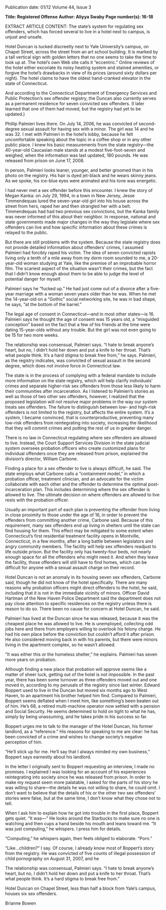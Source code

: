 Publication date: 01/12
Volume 44, Issue 3

**Title: Registered Offense**
**Author: Aliyya Swaby**
**Page number(s): 16-18**

EXTRACT ARTICLE CONTENT:
The state’s system for regulating sex offenders, which has forced several to live in a hotel next to campus, is unjust and unsafe.


Hotel Duncan is tucked discreetly next to Yale University’s campus, on Chapel Street, across the street from an art school building. It is marked by a tall vertical sign with golden letters that no one seems to take the time to look up at. The hotel’s own Web site calls it “eccentric.” Online reviews of the hotel either excoriate its noisy heating system and stained amenities, or forgive the hotel’s drawbacks in view of its prices (around sixty dollars per night). The hotel claims to have the oldest hand-cranked elevator in the state of Connecticut.

And according to the Connecticut Department of Emergency Services and Public Protection’s sex offender registry, the Duncan also currently serves as a permanent residence for seven convicted sex offenders. (I later learned that one of them had moved, but the registry had yet to be updated.)

Phillip Palmieri lives there. On July 14, 2006, he was convicted of second-degree sexual assault for having sex with a minor. The girl was 14 and he was 32. I met with Palmieri in the hotel’s lobby, because he felt uncomfortable speaking about the topic in a coffee shop or in any other public place. I knew his basic measurements from the state registry—the 40-year-old Caucasian male stands at a modest five-foot-seven and weighed, when the information was last updated, 180 pounds. He was released from prison on June 17, 2008.

In person, Palmieri looks leaner, younger, and better groomed than in his photo on the registry. His hair is dyed jet-black and he wears skinny jeans. As we spoke, his ice-blue eyes were animated and his tone was energetic.

I had never met a sex offender before this encounter. I knew the story of Megan Kanka: on July 29, 1994, in a town in New Jersey, Jesse Timmendequas lured the seven-year-old girl into his house across the street from hers, raped her and then strangled her with a belt.  Timmendequas had had two previous sex convictions, but the Kanka family was never informed of this about their neighbor. In response, national and state governments made major changes in the way they legislate where sex offenders can live and how specific information about these crimes is relayed to the public.

But there are still problems with the system. Because the state registry does not provide detailed information about offenders’ crimes, I assumed Palmieri had forcibly raped his victim. The idea of seven convicted rapists living only a tenth of a mile away from my dorm room sounded to me, a 20-year-old woman studying at Yale, like the premise of an improbable horror film. The scariest aspect of the situation wasn’t their crimes, but the fact that I didn’t know enough about them to be able to judge the level of potential danger for myself.

Palmieri says he “fucked up.” He had just come out of a divorce after a five-year marriage with a woman seven years older than he was. When he met the 14-year-old on a “Gothic” social networking site, he was in bad shape, he says, “at the bottom of the barrel.”

The legal age of consent in Connecticut—and in most other states—is 16. Palmieri says he thought the age of consent was 15 years old, a “misguided conception” based on the fact that a few of his friends at the time were dating 15-year-olds without any trouble. But the girl was not even going to be 15 for two more weeks.


The relationship was consensual, Palmieri says. “I hate to break anyone’s heart, but no, I didn’t hold her down and put a knife to her throat. That’s what people think. It’s a hard stigma to break free from,” he says. Palmieri, as the registry indicates, was convicted of sexual assault in the second degree, which does not involve force in Connecticut law.

The state is in the process of complying with a federal mandate to include more information on the state registry, which will help clarify individuals’ crimes and separate higher-risk sex offenders from those less likely to harm their communities after incarceration. As I listened to Palmieri’s stories as well as those of two other sex offenders, however, I realized that the proposed legislation will not resolve major problems in the way our system treats sex offenders. The failure to distinguish between low- and high-risk offenders is not limited to the registry, but affects the entire system. It’s a system, I became convinced, that is counterproductive, preventing many low-risk offenders from reintegrating into society, increasing the likelihood that they will commit crimes and putting the rest of us in greater danger.


There is no law in Connecticut regulating where sex offenders are allowed to live. Instead, the Court Support Services Division in the state judicial system oversees probation officers who create customized plans for individual offenders once they are released from prison, explained the division’s director, William Carbone.

Finding a place for a sex offender to live is always difficult, he said. The state employs what Carbone calls a “containment model,” in which a probation officer, treatment clinician, and an advocate for the victim collaborate with each other and the offender to determine the optimal post-incarceration plan. This includes determining where the sex offender is allowed to live. The ultimate decision on where offenders are allowed to live rests with the probation officer.

Usually an important part of each plan is preventing the offender from living in close proximity to those under the age of 16, in order to prevent the offenders from committing another crime, Carbone said. Because of this requirement, many sex offenders end up living in shelters until the state can find housing for them. This effect may be mitigated to some extent when Connecticut’s first residential treatment facility opens in Montville, Connecticut, in a few months, after a long battle between legislators and angry community members. The facility will help sex offenders readjust to life outside prison. But the facility only has twenty-four beds, not nearly enough space for all the offenders who might need it. And when they leave the facility, those offenders will still have to find homes, which can be difficult for anyone with a sexual assault charge on their record.

Hotel Duncan is not an anomaly in its housing seven sex offenders, Carbone said, though he did not know of the hotel specifically. There are many reasons why probation officers might direct offenders to the hotel, he said, including that it is not in the immediate vicinity of minors. Officer David Hartman of the New Haven Police Department said the department does not pay close attention to specific residences on the registry unless there is reason to do so. There been no cause for concern at Hotel Duncan, he said.

Palmieri has lived at the Duncan since he was released, because it was the cheapest place he was allowed to live. He is unemployed, collecting odd jobs here and there from employers willing to overlook his felony charge. He had his own place before the conviction but couldn’t afford it after prison. He also considered moving back in with his parents, but there were minors living in the apartment complex, so he wasn’t allowed.

”It was either this or the homeless shelter,” he explains. Palmieri has seven more years on probation.

Although finding a new place that probation will approve seems like a matter of sheer luck, getting out of the hotel is not impossible. In the past year, there has been some turnover as three offenders moved out and one moved in, according to my perusals of the registry since last winter. Edward Boppert used to live in the Duncan but moved six months ago to West Haven, to an apartment his brother helped him find. Compared to Palmieri, Boppert seems deflated when I meet him, like something’s been beaten out of him. He’s 68, a retired multi-machine operator now settled with a pension and Social Security. He seems determined to hold on tight to what he has, simply by being unassuming, and he takes pride in his success so far.

Boppert urges me to talk to the manager of the Hotel Duncan, his former landlord, as a “reference.” His reasons for speaking to me are clear: he has been convicted of a crime and wishes to change society’s negative perception of him.

“He’ll stick up for me. He’ll say that I always minded my own business,” Boppert says earnestly about his landlord.

In the letter I originally sent to Boppert requesting an interview, I made no promises. I explained I was looking for an account of his experiences reintegrating into society since he was released from prison. In order to make my request seem more palatable, I asked for the parts of his story he was willing to share—the details he was not willing to share, he could omit. I don’t want to believe that the details of his or the other two sex offenders’ stories were false, but at the same time, I don’t know what they chose not to tell.

When I ask him to explain how he got into trouble in the first place, Boppert gets quiet. “It was—” He looks around the Starbucks to make sure no one is watching and then cups a hand beside his mouth and leans toward me. “It was just computing,” he whispers. I press him for details.

“Computing,” he whispers again, then feels obliged to elaborate. “Porn.”

“Like…children?” I say. Of course, I already know most of Boppert’s story from the registry. He was convicted of five counts of illegal possession of child pornography on August 31, 2007, and he


The relationship was consensual, Palmieri says. “I hate to break anyone’s heart, but no, I didn’t hold her down and put a knife to her throat. That’s what people think. It’s a hard stigma to break free from.”

Hotel Duncan on Chapel Street, less than half a block from Yale’s campus, houses six sex offenders.

Brianne Bowen